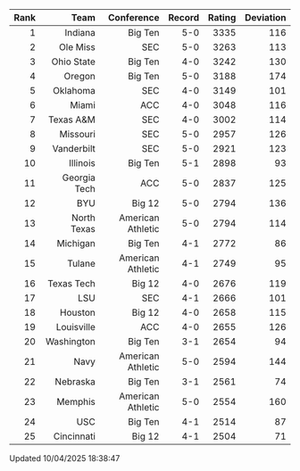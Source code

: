 | Rank  | Team                 | Conference           | Record   | Rating | Deviation |
| ---:  | ---:                 | ---:                 | ---:     | ---:   | ---:      |
| 1     | Indiana              | Big Ten              | 5-0      | 3335   | 116       |
| 2     | Ole Miss             | SEC                  | 5-0      | 3263   | 113       |
| 3     | Ohio State           | Big Ten              | 4-0      | 3242   | 130       |
| 4     | Oregon               | Big Ten              | 5-0      | 3188   | 174       |
| 5     | Oklahoma             | SEC                  | 4-0      | 3149   | 101       |
| 6     | Miami                | ACC                  | 4-0      | 3048   | 116       |
| 7     | Texas A&M            | SEC                  | 4-0      | 3002   | 114       |
| 8     | Missouri             | SEC                  | 5-0      | 2957   | 126       |
| 9     | Vanderbilt           | SEC                  | 5-0      | 2921   | 123       |
| 10    | Illinois             | Big Ten              | 5-1      | 2898   | 93        |
| 11    | Georgia Tech         | ACC                  | 5-0      | 2837   | 125       |
| 12    | BYU                  | Big 12               | 5-0      | 2794   | 136       |
| 13    | North Texas          | American Athletic    | 5-0      | 2794   | 114       |
| 14    | Michigan             | Big Ten              | 4-1      | 2772   | 86        |
| 15    | Tulane               | American Athletic    | 4-1      | 2749   | 95        |
| 16    | Texas Tech           | Big 12               | 4-0      | 2676   | 119       |
| 17    | LSU                  | SEC                  | 4-1      | 2666   | 101       |
| 18    | Houston              | Big 12               | 4-0      | 2658   | 115       |
| 19    | Louisville           | ACC                  | 4-0      | 2655   | 126       |
| 20    | Washington           | Big Ten              | 3-1      | 2654   | 94        |
| 21    | Navy                 | American Athletic    | 5-0      | 2594   | 144       |
| 22    | Nebraska             | Big Ten              | 3-1      | 2561   | 74        |
| 23    | Memphis              | American Athletic    | 5-0      | 2554   | 160       |
| 24    | USC                  | Big Ten              | 4-1      | 2514   | 87        |
| 25    | Cincinnati           | Big 12               | 4-1      | 2504   | 71        |

Updated 10/04/2025 18:38:47
